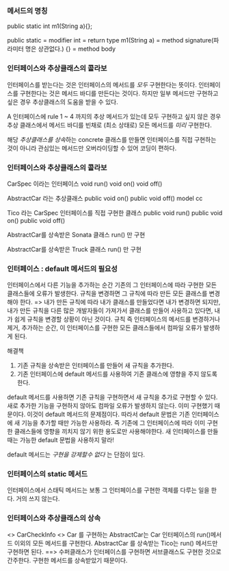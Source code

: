 ### 메서드의 명칭
public static int m1(String a){};

public static = modifier
int = return type
m1(String a) = method signature(파라미터 명은 상관없다.)
{} = method body


### 인터페이스와 추상클래스의 콜라보
인터페이스를 받는다는 것은 인터페이스의 메서드를 *모두* 구현한다는 뜻이다.
인터페이스를 구현한다는 것은 메서드 바디를 만든다는 것이다.
하지만 일부 메서드만 구현하고 싶은 경우 추상클래스의 도움을 받을 수 있다.

A 인터페이스에 rule 1 ~ 4 까지의 추상 메서드가 있는데 모두 구현하고 싶지 않은 경우 추상 클래스에서 메서드 바디를 빈채로 (최소 상태로) 모든 메서드를 *미리* 구현한다.

해당 *추상클래스를 상속*하는 concrete 클래스를 만들면 인터페이스를 직접 구현하는 것이 아니라 관심있는 메서드만 오버라이딩할 수 있어 코딩이 편하다.

### 인터페이스와 추상클래스의 콜라보

CarSpec 이라는 인터페이스
void run()
void on()
void off()

AbstractCar 라는 추상클래스
public void on()
public void off()
model
cc

Tico 라는 CarSpec 인터페이스를 직접 구현한 클래스
public void run()
public void on()
public void off()

AbstractCar를 상속받은 Sonata 클래스
run() 만 구현

AbstractCar를 상속받은 Truck 클래스
run() 만 구현

### 인터페이스 : default 메서드의 필요성

인터페이스에서 다른 기능을 추가하는 순간 기존의 그 인터페이스에 따라 구현한 모든 클래스들에 오류가 발생한다.
규칙을 변경하면 그 규칙에 따라 만든 모든 클래스를 변경해야 한다.
=> 내가 만든 규칙에 따라 내가 클래스를 만들었다면 내가 변경하면 되지만,
   내가 만든 규칙을 다른 많은 개발자들이 가져가서 클래스를 만들어 사용하고 있다면, 내가 쉽게 규칙을 변경할 상황이 아닌 것이다. 규칙 즉 인터페이스의 메서드를 변경하거나 제거, 추가하는 순간, 이 인터페이스를 구현한 모든 클래스들에서 컴파일 오류가 발생하게 된다.

해결책  
1. 기존 규칙을 상속받은 인터페이스를 만들어 새 규칙을 추가한다.
2. 기존 인터페이스에 default 메서드를 사용하여 기존 클래스에 영향을 주지 않도록 한다.

default 메서드를 사용하면 기존 규칙을 구현하면서 새 규칙을 추가로 구현할 수 있다.
새로 추가한 기능을 구현하지 않아도 컴파일 오류가 발생하지 않는다. 이미 구현했기 때문이다.
이것이 default 메서드의 문제점이다.
따라서 default 문법은 기존 인터페이스에 새 기능을 추가할 때만 가능한 사용하라.
즉 기존에 그 인터페이스에 따라 이미 구현한 클래스들에 영향을 끼치지 않기 위한 용도로만 사용해야한다. 새 인터페이스를 만들 때는 가능한 default 문법을 사용하지 말라!

default 메서드는 *구현을 강제할수 없다* 는 단점이 있다.

### 인터페이스의 static 메서드

인터페이스에서 스태틱 메서드는 보통 그 인터페이스를 구현한 객체를 다루는 일을 한다.
거의 쓰지 않는다.

### 인터페이스와 추상클래스의 상속

<<interface>> CarCheckInfo <<interface>> Car 를 구현하는 AbstractCar는 Car 인터페이스의 run()메서드 이외의 모든 메서드를 구현한다. AbstractCar 를 상속받는 Tico는 run() 메서드만 구현하면 된다.
==> 수퍼클래스가 인터페이스를 구현하면 서브클래스도 구현한 것으로 간주한다. 구현한 메서드를 상속받았기 때문이다.



